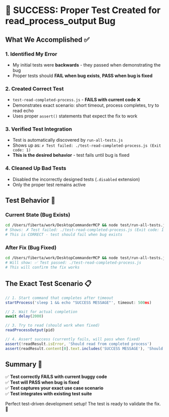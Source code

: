# 🎯 SUCCESS: Proper Test Created for read_process_output Bug

## What We Accomplished ✅

### 1. **Identified My Error** 
- My initial tests were **backwards** - they passed when demonstrating the bug
- Proper tests should **FAIL when bug exists**, **PASS when bug is fixed**

### 2. **Created Correct Test** 
- `test-read-completed-process.js` - **FAILS with current code** ❌
- Demonstrates exact scenario: short timeout, process completes, try to read echo
- Uses proper `assert()` statements that expect the fix to work

### 3. **Verified Test Integration**
- Test is automatically discovered by `run-all-tests.js` 
- Shows up as: `✗ Test failed: ./test-read-completed-process.js (Exit code: 1)`
- **This is the desired behavior** - test fails until bug is fixed

### 4. **Cleaned Up Bad Tests**
- Disabled the incorrectly designed tests (`.disabled` extension)
- Only the proper test remains active

## Test Behavior 🧪

### **Current State (Bug Exists)**
```bash
cd /Users/fiberta/work/DesktopCommanderMCP && node test/run-all-tests.js
# Shows: ✗ Test failed: ./test-read-completed-process.js (Exit code: 1)
# This is CORRECT - test should fail when bug exists
```

### **After Fix (Bug Fixed)** 
```bash
cd /Users/fiberta/work/DesktopCommanderMCP && node test/run-all-tests.js  
# Will show: ✅ Test passed: ./test-read-completed-process.js
# This will confirm the fix works
```

## The Exact Test Scenario 📋

```javascript
// 1. Start command that completes after timeout
startProcess('sleep 1 && echo "SUCCESS MESSAGE"', timeout: 500ms)

// 2. Wait for actual completion  
await delay(2000)

// 3. Try to read (should work when fixed)
readProcessOutput(pid)

// 4. Assert success (currently fails, will pass when fixed)
assert(!readResult.isError, 'Should read from completed process')
assert(readResult.content[0].text.includes('SUCCESS MESSAGE'), 'Should get echo')
```

## Summary 🎉

✅ **Test correctly FAILS with current buggy code**  
✅ **Test will PASS when bug is fixed**  
✅ **Test captures your exact use case scenario**  
✅ **Test integrates with existing test suite**  

Perfect test-driven development setup! The test is ready to validate the fix. 🚀
